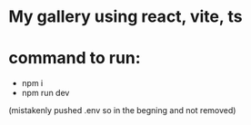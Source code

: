 # My gallery using react, vite, ts

# command to run: 
- npm i
- npm run dev


(mistakenly pushed .env so in the begning and not removed)                